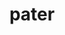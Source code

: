 ---
title: pater
meaning: father
ch: six
pos: nounthird
genitive: patris
abbgender: m.
abbgender2: masc.
gender: masculine
declension: third
derivatives: paternalistic, patrimony
f1: yes
f: yes
ss: yes
ss2: yes
---